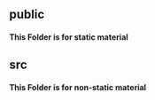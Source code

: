 ## public

#### This Folder is for static material

## src

#### This Folder is for non-static material
